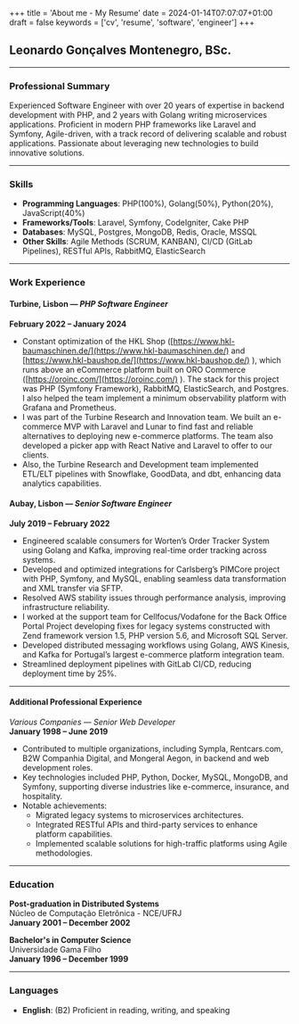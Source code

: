 +++
title = 'About me - My Resume'
date = 2024-01-14T07:07:07+01:00
draft = false
keywords = ['cv', 'resume', 'software', 'engineer']
+++

## **Leonardo Gonçalves Montenegro, BSc.**
---

### **Professional Summary**

Experienced Software Engineer with over 20 years of expertise in backend development with PHP, and 2 years with Golang writing microservices applications. Proficient in modern PHP frameworks like Laravel and Symfony, Agile-driven, with a track record of delivering scalable and robust applications. Passionate about leveraging new technologies to build innovative solutions.

---

### **Skills**

* **Programming Languages**: PHP(100%), Golang(50%), Python(20%), JavaScript(40%)  
* **Frameworks/Tools**: Laravel, Symfony, CodeIgniter, Cake PHP  
* **Databases**: MySQL, Postgres, MongoDB, Redis, Oracle, MSSQL  
* **Other Skills**: Agile Methods (SCRUM, KANBAN), CI/CD (GitLab Pipelines), RESTful APIs, RabbitMQ, ElasticSearch

---

### **Work Experience**

#### **Turbine, Lisbon — *PHP Software Engineer***

**February 2022 – January 2024**

* Constant optimization of the HKL Shop ([https://www.hkl-baumaschinen.de/](https://www.hkl-baumaschinen.de/) and [https://www.hkl-baushop.de/](https://www.hkl-baushop.de/) ), which runs above an eCommerce platform built on ORO Commerce ([https://oroinc.com/](https://oroinc.com/) ). The stack for this project was PHP (Symfony Framework), RabbitMQ, ElasticSearch, and Postgres. I also helped the team implement a minimum observability platform with Grafana and Prometheus.   
* I was part of the Turbine Research and Innovation team. We built an e-commerce MVP with Laravel and Lunar to find fast and reliable alternatives to deploying new e-commerce platforms. The team also developed a picker app with React Native and Laravel to offer to our clients.  
* Also, the Turbine Research and Development team implemented ETL/ELT pipelines with Snowflake, GoodData, and dbt, enhancing data analytics capabilities.


#### **Aubay, Lisbon — *Senior Software Engineer***

**July 2019 – February 2022**

* Engineered scalable consumers for Worten’s Order Tracker System using Golang and Kafka, improving real-time order tracking across systems.  
* Developed and optimized integrations for Carlsberg’s PIMCore project with PHP, Symfony, and MySQL, enabling seamless data transformation and XML transfer via SFTP.  
* Resolved AWS stability issues through performance analysis, improving infrastructure reliability.  
* I worked at the support team for Cellfocus/Vodafone for the Back Office Portal Project developing fixes for legacy systems constructed with Zend framework version 1.5, PHP version 5.6, and Microsoft SQL Server.  
* Developed distributed messaging workflows using Golang, AWS Kinesis, and Kafka for Portugal’s largest e-commerce platform integration team.  
* Streamlined deployment pipelines with GitLab CI/CD, reducing deployment time by 25%.

---

#### **Additional Professional Experience**

*Various Companies* — *Senior Web Developer*  
**January 1998 – June 2019**

* Contributed to multiple organizations, including Sympla, Rentcars.com, B2W Companhia Digital, and Mongeral Aegon, in backend and web development roles.  
* Key technologies included PHP, Python, Docker, MySQL, MongoDB, and Symfony, supporting diverse industries like e-commerce, insurance, and hospitality.  
* Notable achievements:  
  * Migrated legacy systems to microservices architectures.  
  * Integrated RESTful APIs and third-party services to enhance platform capabilities.  
  * Implemented scalable solutions for high-traffic platforms using Agile methodologies.

---

### **Education**

**Post-graduation in Distributed Systems**  
Núcleo de Computação Eletrônica \- NCE/UFRJ  
**January 2001 – December 2002**

**Bachelor's in Computer Science**  
Universidade Gama Filho  
**January 1996 – December 1999**

---

### **Languages**

* **English**: (B2) Proficient in reading, writing, and speaking